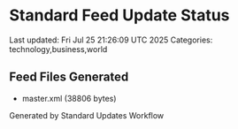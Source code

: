 # Standard Feed Update Status
Last updated: Fri Jul 25 21:26:09 UTC 2025
Categories: technology,business,world

## Feed Files Generated
- master.xml (38806 bytes)

Generated by Standard Updates Workflow
